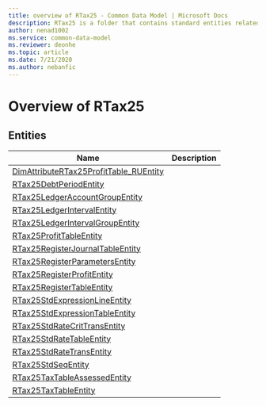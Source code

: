 ```yaml
---
title: overview of RTax25 - Common Data Model | Microsoft Docs
description: RTax25 is a folder that contains standard entities related to the Common Data Model.
author: nenad1002
ms.service: common-data-model
ms.reviewer: deonhe
ms.topic: article
ms.date: 7/21/2020
ms.author: nebanfic
---
```


# Overview of RTax25


## Entities

|Name|Description|
|---|---|
|[DimAttributeRTax25ProfitTable_RUEntity](DimAttributeRTax25ProfitTable_RUEntity.md)||
|[RTax25DebtPeriodEntity](RTax25DebtPeriodEntity.md)||
|[RTax25LedgerAccountGroupEntity](RTax25LedgerAccountGroupEntity.md)||
|[RTax25LedgerIntervalEntity](RTax25LedgerIntervalEntity.md)||
|[RTax25LedgerIntervalGroupEntity](RTax25LedgerIntervalGroupEntity.md)||
|[RTax25ProfitTableEntity](RTax25ProfitTableEntity.md)||
|[RTax25RegisterJournalTableEntity](RTax25RegisterJournalTableEntity.md)||
|[RTax25RegisterParametersEntity](RTax25RegisterParametersEntity.md)||
|[RTax25RegisterProfitEntity](RTax25RegisterProfitEntity.md)||
|[RTax25RegisterTableEntity](RTax25RegisterTableEntity.md)||
|[RTax25StdExpressionLineEntity](RTax25StdExpressionLineEntity.md)||
|[RTax25StdExpressionTableEntity](RTax25StdExpressionTableEntity.md)||
|[RTax25StdRateCritTransEntity](RTax25StdRateCritTransEntity.md)||
|[RTax25StdRateTableEntity](RTax25StdRateTableEntity.md)||
|[RTax25StdRateTransEntity](RTax25StdRateTransEntity.md)||
|[RTax25StdSeqEntity](RTax25StdSeqEntity.md)||
|[RTax25TaxTableAssessedEntity](RTax25TaxTableAssessedEntity.md)||
|[RTax25TaxTableEntity](RTax25TaxTableEntity.md)||
